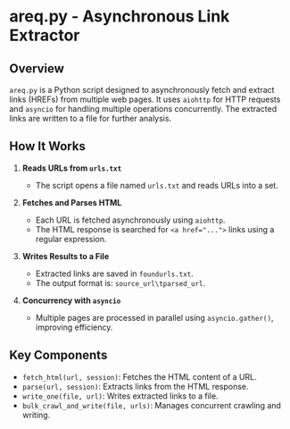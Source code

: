 # areq.py - Asynchronous Link Extractor

## Overview
`areq.py` is a Python script designed to asynchronously fetch and extract links (HREFs) from multiple web pages. It uses `aiohttp` for HTTP requests and `asyncio` for handling multiple operations concurrently. The extracted links are written to a file for further analysis.

## How It Works
1. **Reads URLs from `urls.txt`**
   - The script opens a file named `urls.txt` and reads URLs into a set.

2. **Fetches and Parses HTML**
   - Each URL is fetched asynchronously using `aiohttp`.
   - The HTML response is searched for `<a href="...">` links using a regular expression.

3. **Writes Results to a File**
   - Extracted links are saved in `foundurls.txt`.
   - The output format is: `source_url\tparsed_url`.

4. **Concurrency with `asyncio`**
   - Multiple pages are processed in parallel using `asyncio.gather()`, improving efficiency.

## Key Components
- `fetch_html(url, session)`: Fetches the HTML content of a URL.
- `parse(url, session)`: Extracts links from the HTML response.
- `write_one(file, url)`: Writes extracted links to a file.
- `bulk_crawl_and_write(file, urls)`: Manages concurrent crawling and writing.
